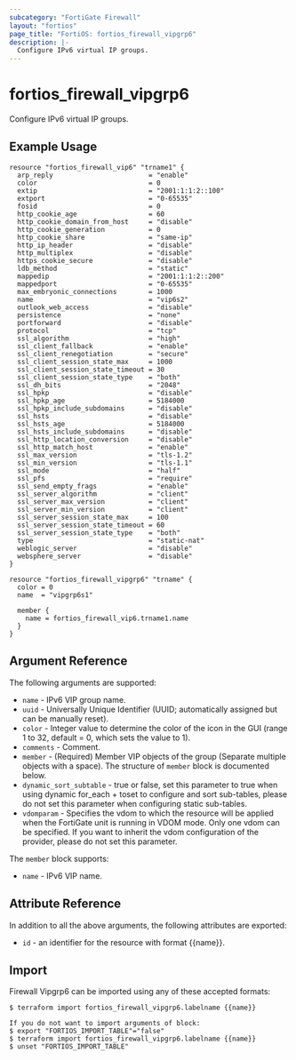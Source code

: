 ```yaml
---
subcategory: "FortiGate Firewall"
layout: "fortios"
page_title: "FortiOS: fortios_firewall_vipgrp6"
description: |-
  Configure IPv6 virtual IP groups.
---
```


# fortios_firewall_vipgrp6
Configure IPv6 virtual IP groups.

## Example Usage

```hcl
resource "fortios_firewall_vip6" "trname1" {
  arp_reply                        = "enable"
  color                            = 0
  extip                            = "2001:1:1:2::100"
  extport                          = "0-65535"
  fosid                            = 0
  http_cookie_age                  = 60
  http_cookie_domain_from_host     = "disable"
  http_cookie_generation           = 0
  http_cookie_share                = "same-ip"
  http_ip_header                   = "disable"
  http_multiplex                   = "disable"
  https_cookie_secure              = "disable"
  ldb_method                       = "static"
  mappedip                         = "2001:1:1:2::200"
  mappedport                       = "0-65535"
  max_embryonic_connections        = 1000
  name                             = "vip6s2"
  outlook_web_access               = "disable"
  persistence                      = "none"
  portforward                      = "disable"
  protocol                         = "tcp"
  ssl_algorithm                    = "high"
  ssl_client_fallback              = "enable"
  ssl_client_renegotiation         = "secure"
  ssl_client_session_state_max     = 1000
  ssl_client_session_state_timeout = 30
  ssl_client_session_state_type    = "both"
  ssl_dh_bits                      = "2048"
  ssl_hpkp                         = "disable"
  ssl_hpkp_age                     = 5184000
  ssl_hpkp_include_subdomains      = "disable"
  ssl_hsts                         = "disable"
  ssl_hsts_age                     = 5184000
  ssl_hsts_include_subdomains      = "disable"
  ssl_http_location_conversion     = "disable"
  ssl_http_match_host              = "enable"
  ssl_max_version                  = "tls-1.2"
  ssl_min_version                  = "tls-1.1"
  ssl_mode                         = "half"
  ssl_pfs                          = "require"
  ssl_send_empty_frags             = "enable"
  ssl_server_algorithm             = "client"
  ssl_server_max_version           = "client"
  ssl_server_min_version           = "client"
  ssl_server_session_state_max     = 100
  ssl_server_session_state_timeout = 60
  ssl_server_session_state_type    = "both"
  type                             = "static-nat"
  weblogic_server                  = "disable"
  websphere_server                 = "disable"
}

resource "fortios_firewall_vipgrp6" "trname" {
  color = 0
  name  = "vipgrp6s1"

  member {
    name = fortios_firewall_vip6.trname1.name
  }
}
```

## Argument Reference

The following arguments are supported:

* `name` - IPv6 VIP group name.
* `uuid` - Universally Unique Identifier (UUID; automatically assigned but can be manually reset).
* `color` - Integer value to determine the color of the icon in the GUI (range 1 to 32, default = 0, which sets the value to 1).
* `comments` - Comment.
* `member` - (Required) Member VIP objects of the group (Separate multiple objects with a space). The structure of `member` block is documented below.
* `dynamic_sort_subtable` - true or false, set this parameter to true when using dynamic for_each + toset to configure and sort sub-tables, please do not set this parameter when configuring static sub-tables.
* `vdomparam` - Specifies the vdom to which the resource will be applied when the FortiGate unit is running in VDOM mode. Only one vdom can be specified. If you want to inherit the vdom configuration of the provider, please do not set this parameter.

The `member` block supports:

* `name` - IPv6 VIP name.


## Attribute Reference

In addition to all the above arguments, the following attributes are exported:
* `id` - an identifier for the resource with format {{name}}.

## Import

Firewall Vipgrp6 can be imported using any of these accepted formats:
```
$ terraform import fortios_firewall_vipgrp6.labelname {{name}}

If you do not want to import arguments of block:
$ export "FORTIOS_IMPORT_TABLE"="false"
$ terraform import fortios_firewall_vipgrp6.labelname {{name}}
$ unset "FORTIOS_IMPORT_TABLE"
```
